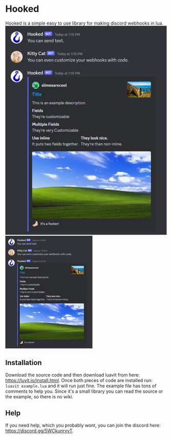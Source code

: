 # Hooked
Hooked is a simple easy to use library for making discord webhooks in lua.
![An image of hooked in use.](example.png)
<img src="example.png" alt="An image of hooked in use." width="272" height="351" />

## Installation
Download the source code and then download luavit from here: https://luvit.io/install.html. Once both pieces of code are installed run: ```luavit example.lua``` and it will run just fine. The example file has tons of comments to help you. Since it's a small library you can read the source or the example, so there is no wiki.

## Help
If you need help, which you probably wont, you can join the discord here: https://discord.gg/5WCkunrvvT.